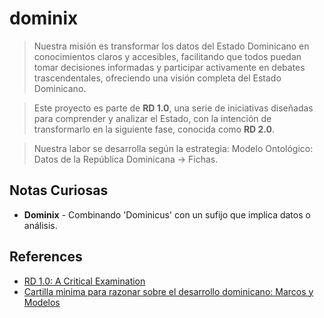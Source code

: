 # dominix

> Nuestra misión es transformar los datos del Estado Dominicano en conocimientos claros y accesibles, facilitando que todos puedan tomar decisiones informadas y participar activamente en debates trascendentales, ofreciendo una visión completa del Estado Dominicano.

> Este proyecto es parte de **RD 1.0**, una serie de iniciativas diseñadas para comprender y analizar el Estado, con la intención de transformarlo en la siguiente fase, conocida como **RD 2.0**.

> Nuestra labor se desarrolla según la estrategia: Modelo Ontológico: Datos de la República Dominicana -> Fichas.

## Notas Curiosas

- **Dominix** - Combinando 'Dominicus' con un sufijo que implica datos o análisis.

## References

- [RD 1.0: A Critical Examination](https://fantastic-earl-35c.notion.site/RD-1-0-A-Critical-Examination-e15114746a8f44cda60f2e3402cc14d8)
- [Cartilla minima para razonar sobre el desarrollo dominicano: Marcos y Modelos](https://fantastic-earl-35c.notion.site/Cartilla-minima-para-razonar-sobre-el-desarrollo-dominicano-Marcos-y-Modelos-11b956e8f40e80638c24db128a9a26e3?pvs=74)
